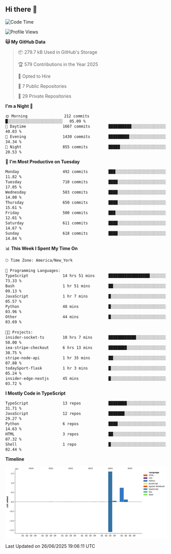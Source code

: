 ## Hi there 👋

<!--START_SECTION:waka-->
![Code Time](http://img.shields.io/badge/Code%20Time-362%20hrs%2042%20mins-blue)

![Profile Views](http://img.shields.io/badge/Profile%20Views-0-blue)

**🐱 My GitHub Data** 

> 📦 279.7 kB Used in GitHub's Storage 
 > 
> 🏆 579 Contributions in the Year 2025
 > 
> 💼 Opted to Hire
 > 
> 📜 7 Public Repositories 
 > 
> 🔑 29 Private Repositories 
 > 
**I'm a Night 🦉** 

```text
🌞 Morning                212 commits         █░░░░░░░░░░░░░░░░░░░░░░░░   05.09 % 
🌆 Daytime                1667 commits        ██████████░░░░░░░░░░░░░░░   40.03 % 
🌃 Evening                1430 commits        █████████░░░░░░░░░░░░░░░░   34.34 % 
🌙 Night                  855 commits         █████░░░░░░░░░░░░░░░░░░░░   20.53 % 
```
📅 **I'm Most Productive on Tuesday** 

```text
Monday                   492 commits         ███░░░░░░░░░░░░░░░░░░░░░░   11.82 % 
Tuesday                  710 commits         ████░░░░░░░░░░░░░░░░░░░░░   17.05 % 
Wednesday                583 commits         ████░░░░░░░░░░░░░░░░░░░░░   14.00 % 
Thursday                 650 commits         ████░░░░░░░░░░░░░░░░░░░░░   15.61 % 
Friday                   500 commits         ███░░░░░░░░░░░░░░░░░░░░░░   12.01 % 
Saturday                 611 commits         ████░░░░░░░░░░░░░░░░░░░░░   14.67 % 
Sunday                   618 commits         ████░░░░░░░░░░░░░░░░░░░░░   14.84 % 
```


📊 **This Week I Spent My Time On** 

```text
🕑︎ Time Zone: America/New_York

💬 Programming Languages: 
TypeScript               14 hrs 51 mins      ██████████████████░░░░░░░   73.33 % 
Bash                     1 hr 51 mins        ██░░░░░░░░░░░░░░░░░░░░░░░   09.13 % 
JavaScript               1 hr 7 mins         █░░░░░░░░░░░░░░░░░░░░░░░░   05.57 % 
Python                   48 mins             █░░░░░░░░░░░░░░░░░░░░░░░░   03.96 % 
Other                    44 mins             █░░░░░░░░░░░░░░░░░░░░░░░░   03.69 % 

🐱‍💻 Projects: 
insider-socket-ts        10 hrs 7 mins       ████████████░░░░░░░░░░░░░   50.00 % 
iea-stripe-checkout      6 hrs 13 mins       ████████░░░░░░░░░░░░░░░░░   30.75 % 
stripe-node-api          1 hr 35 mins        ██░░░░░░░░░░░░░░░░░░░░░░░   07.88 % 
todaySport-flask         1 hr 3 mins         █░░░░░░░░░░░░░░░░░░░░░░░░   05.24 % 
insider-edge-nextjs      45 mins             █░░░░░░░░░░░░░░░░░░░░░░░░   03.72 % 
```

**I Mostly Code in TypeScript** 

```text
TypeScript               13 repos            ████████░░░░░░░░░░░░░░░░░   31.71 % 
JavaScript               12 repos            ███████░░░░░░░░░░░░░░░░░░   29.27 % 
Python                   6 repos             ████░░░░░░░░░░░░░░░░░░░░░   14.63 % 
HTML                     3 repos             ██░░░░░░░░░░░░░░░░░░░░░░░   07.32 % 
Shell                    1 repo              █░░░░░░░░░░░░░░░░░░░░░░░░   02.44 % 
```



**Timeline**

![Lines of Code chart](https://raw.githubusercontent.com/dikshithvishnu/dikshithvishnu/main/assets/bar_graph.png)


 Last Updated on 26/06/2025 19:06:11 UTC
<!--END_SECTION:waka-->
